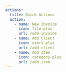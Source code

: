 ```yaml
---
actions:
  title: Quick Actions
  action:
    - name: New Invoice
      icon: file-plus
      url: /add-invoice
    - name: Add Client
      icon: users-plus
      url: /add-client
    - name: Add Item
      icon: category-plus
      url: /add-item
---
```


